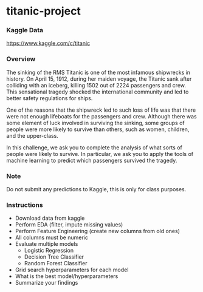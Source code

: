 # titanic-project

### Kaggle Data

https://www.kaggle.com/c/titanic

### Overview

The sinking of the RMS Titanic is one of the most infamous shipwrecks in history.  On April 15, 1912, during her maiden voyage, the Titanic sank after colliding with an iceberg, killing 1502 out of 2224 passengers and crew. This sensational tragedy shocked the international community and led to better safety regulations for ships.

One of the reasons that the shipwreck led to such loss of life was that there were not enough lifeboats for the passengers and crew. Although there was some element of luck involved in surviving the sinking, some groups of people were more likely to survive than others, such as women, children, and the upper-class.

In this challenge, we ask you to complete the analysis of what sorts of people were likely to survive. In particular, we ask you to apply the tools of machine learning to predict which passengers survived the tragedy.

### Note

Do not submit any predictions to Kaggle, this is only for class purposes.

### Instructions

- Download data from kaggle
- Perform EDA (filter, impute missing values)
- Perform Feature Engineering (create new columns from old ones)
- All columns must be numeric
- Evaluate multiple models
  - Logistic Regression
  - Decision Tree Classifier
  - Random Forest Classifier
 - Grid search hyperparameters for each model
 - What is the best model/hyperparameters
 - Summarize your findings
 
